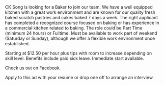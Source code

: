 CK Song is looking for a Baker to join our team. 
We have a well equipped kitchen with a great work environment and are known for our quality fresh baked scratch pastries and cakes baked 7 days a week. The right applicant has completed a recognized course focused on baking or has experience in a commercial kitchen related to baking. The role could be Part Time (minimum 24 hours) or Fulltime. Must be available to work part of weekend (Saturday or Sunday), although we offer a flexible work environment once established. 

Starting at $12.50 per hour plus tips with room to increase depending on skill level. Benefits include paid sick leave. Immediate start available. 

Check us out on Facebook. 

Apply to this ad with your resume or drop one off to arrange an interview.